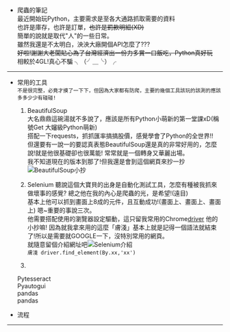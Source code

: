 * 爬蟲的筆記  
最近開始玩Python，主要需求是至各大通路抓取需要的資料  
也許是庫存，也許是訂單，~~也許是罰款明細(XD)~~  
簡單的說就是取代"人"的一些日常。  
雖然我還是不太明白，泱泱大廠開個API怎麼了???   
~~好啦!謝謝大老闆貼心為了台灣經濟出一份力多賞一口飯吃，Python真好玩~~  
相較於4GL!真心不騙 ╮（╯＿╰）╭
---
* 常用的工具  
`不是很完整，必竟才摸了一下下，但因為大家都有防爬，主要的幾個工具該玩的該測的應該多多少少有碰碰!`   
  1. BeautifulSoup  
  大名鼎鼎這碗湯就不多說了，應該是所有Python小萌新的第一堂課xD(稱號Get 大嬸級Python萌新)  
  搭配一下requests，抓抓匯率搞搞股價，感覺學會了Python的全世界!!  
  但還要有一說一的要認真表態BeautifulSoup還是真的非常好用的，怎麼說!就是他很基礎卻也很萬能!
  常常就是一個轉身又華麗出場。  
  我不知道現在的版本到那了!但我還是會到這個網頁來抄一抄![BeautifulSoup小抄](https://beautifulsoup.readthedocs.io/zh_CN/v4.4.0/ "游標顯示")

  2. Selenium
     聽說這個大寶貝的出身是自動化測試工具，怎麼有種被我抓來做壞事的感覺?
     總之他在我的內心是爬蟲的光，是希望!(遠目)  
     基本上他可以抓到畫面上8成的元件，且互動成功!(畫面上、畫面上、畫面上) 嗯~重要的事說三次。  
     他需要搭配使用的瀏覽器設定驅動，這只留我常用的Chrome[driver](https://chromedriver.chromium.org/downloads)
     他的小抄嘛! 因為就我拿來用的這麼「膚淺」基本上就是記得一個語法就結束了!所以是需要就GOOGLE一下，沒特別常用的網頁。  
     就隨意留個介紹網址吧![Selenium介紹](https://www.selenium.dev/)  
     `膚淺 driver.find_element(By.xx,'xx')`
     
     
  4.  
  Pytesseract  
  Pyautogui  
  pandas  
  pandas


* 流程
---
